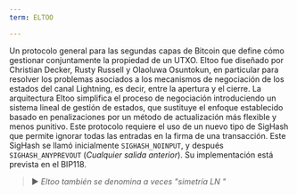 ```yaml
---
term: ELTOO

---
```

Un protocolo general para las segundas capas de Bitcoin que define cómo gestionar conjuntamente la propiedad de un UTXO. Eltoo fue diseñado por Christian Decker, Rusty Russell y Olaoluwa Osuntokun, en particular para resolver los problemas asociados a los mecanismos de negociación de los estados del canal Lightning, es decir, entre la apertura y el cierre. La arquitectura Eltoo simplifica el proceso de negociación introduciendo un sistema lineal de gestión de estados, que sustituye el enfoque establecido basado en penalizaciones por un método de actualización más flexible y menos punitivo. Este protocolo requiere el uso de un nuevo tipo de SigHash que permite ignorar todas las entradas en la firma de una transacción. Este SigHash se llamó inicialmente `SIGHASH_NOINPUT`, y después `SIGHASH_ANYPREVOUT` (*Cualquier salida anterior*). Su implementación está prevista en el BIP118.

> ► *Eltoo también se denomina a veces "simetría LN "*